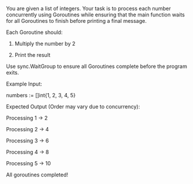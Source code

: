 You are given a list of integers. Your task is to process each number concurrently using Goroutines while ensuring that the main function waits for all Goroutines to finish before printing a final message.



Each Goroutine should:

1. Multiply the number by 2

2. Print the result



Use sync.WaitGroup to ensure all Goroutines complete before the program exits.



Example Input:

numbers := []int{1, 2, 3, 4, 5}

Expected Output (Order may vary due to concurrency):

Processing 1 -> 2  

Processing 2 -> 4  

Processing 3 -> 6  

Processing 4 -> 8  

Processing 5 -> 10  

All goroutines completed!


